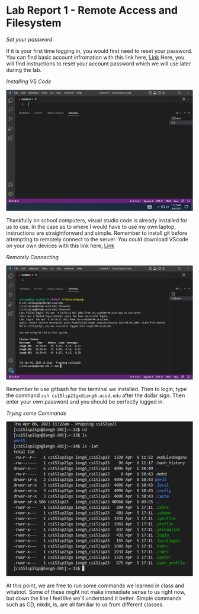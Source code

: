 # Lab Report 1 - Remote Access and Filesystem

*Set your password*

If it is your first time logging in, you would first need to reset your password. 
You can find basic account infromation with this link here, [Link](https://sdacs.ucsd.edu/~icc/index.php.) 
Here, you will find instructions to reset your account password which we will use later during the lab. 

*Installing VS Code*

![Image](VSC.PNG)

Thankfully on school computers, visual studio code is already installed for us to use. 
In the case as to where I would have to use my own laptop, instructions are straightforward and simple. 
Remember to install git before attempting to remotely connect to the server.
You could download VScode on your own devices with this link here, [Link](https://code.visualstudio.com/)

*Remotely Connecting*

![Image](remoteconnect.PNG)

Remember to use gitbash for the terminal we installed.
Then to login, type the command ``` ssh cs15lsp23gx@ieng6.ucsd.edu ``` after the dollar sign.
Then enter your own password and you should be perfectly logged in.

*Trying some Commands*

![Image](commands.PNG)

At this point, we are free to run some commands we learned in class and whatnot.
Some of these might not make immediate sense to us right now, but down the line I feel like we'll understand it better.
Simple commands such as CD, mkdir, ls, are all familiar to us from different classes.
